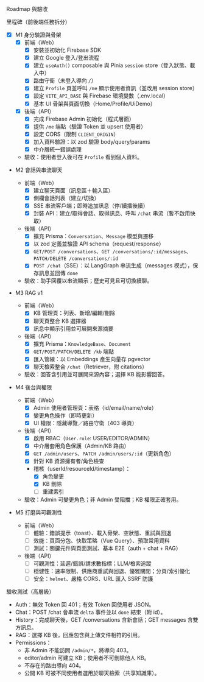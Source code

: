 Roadmap 與驗收

里程碑（前後端任務拆分）
- [x] M1 身分驗證與骨架
  - [x] 前端（Web）
    - [x] 安裝並初始化 Firebase SDK
    - [x] 建立 Google 登入/登出流程
    - [x] 建立 `useAuth()` composable 與 Pinia `session` store（登入狀態、載入中）
    - [x] 路由守衛（未登入導向 `/`）
    - [x] 建立 `Profile` 頁並呼叫 `/me` 顯示使用者資訊（並改用 session store）
    - [x] 設定 `VITE_API_BASE` 與 Firebase 環境變數（.env.local）
    - [x] 基本 UI 骨架與頁面切換（Home/Profile/UiDemo）
  - [x] 後端（API）
    - [x] 完成 Firebase Admin 初始化（程式層面）
    - [x] 提供 `/me` 端點（驗證 Token 並 upsert 使用者）
    - [x] 設定 CORS（限制 `CLIENT_ORIGIN`）
    - [x] 加入資料驗證：以 zod 驗證 body/query/params
    - [x] 中介層統一錯誤處理
  - 驗收：使用者登入後可在 `Profile` 看到個人資料。

- M2 會話與串流聊天
  - 前端（Web）
    - [x] 建立聊天頁面（訊息區＋輸入區）
    - [x] 側欄會話列表（建立/切換）
    - [x] SSE 串流客戶端；即時追加訊息（停/續播後續）
    - [x] 封裝 API：建立/取得會話、取得訊息、呼叫 `/chat` 串流（暫不啟用快取）
  - 後端（API）
    - [x] 擴充 Prisma：`Conversation`、`Message` 模型與遷移
    - [x] 以 zod 定義並驗證 API schema（request/response）
    - [x] `GET/POST /conversations`、`GET /conversations/:id/messages`、`PATCH/DELETE /conversations/:id`
    - [x] `POST /chat`（SSE）：以 LangGraph 串流生成（messages 模式），保存訊息並回傳 `done`
  - 驗收：助手回覆以串流顯示；歷史可見且可切換續聊。

- M3 RAG v1
  - 前端（Web）
    - [x] KB 管理頁：列表、新增/編輯/刪除
    - [x] 聊天頁整合 KB 選擇器
    - [x] 訊息中顯示引用並可展開來源摘要
  - 後端（API）
    - [x] 擴充 Prisma：`KnowledgeBase`、`Document`
    - [x] `GET/POST/PATCH/DELETE /kb` 端點
    - [x] 匯入管線：以 Embeddings 產生向量存 pgvector
    - [x] 聊天檢索整合 `/chat`（Retriever，附 citations）
  - 驗收：回答含引用並可展開來源內容；選擇 KB 能影響回答。

- M4 後台與權限
  - 前端（Web）
    - [x] Admin 使用者管理頁：表格（id/email/name/role）
    - [x] 變更角色操作（即時更新）
    - [x] UI 權限：隱藏導覽／路由守衛（403 導頁）
  - 後端（API）
    - [x] 啟用 RBAC（`User.role`: USER/EDITOR/ADMIN）
    - [x] 中介層套用角色保護（Admin/KB 路由）
    - [x] `GET /admin/users`、`PATCH /admin/users/:id`（更新角色）
    - [x] 針對 KB 資源擁有者/角色檢查
    - 稽核（userId/resourceId/timestamp）：
      - [x] 角色變更
      - [x] KB 刪除
      - [ ] 重建索引
  - 驗收：Admin 可變更角色；非 Admin 受阻擋；KB 權限正確套用。

- M5 打磨與可觀測性
  - 前端（Web）
    - [ ] 體驗：錯誤提示（toast）、載入骨架、空狀態、重試與回退
    - [ ] 效能：頁面分包、快取策略（Vue Query）、預取常用資料
    - [ ] 測試：關鍵元件與頁面測試、基本 E2E（auth + chat + RAG）
  - 後端（API）
    - [ ] 可觀測性：延遲/錯誤/請求數指標；LLM/檢索追蹤
    - [ ] 穩健性：速率限制、供應商重試與回退、優雅關閉；分頁/索引優化
    - [ ] 安全：`helmet`、嚴格 CORS、URL 匯入 SSRF 防護

驗收測試（高層級）
- Auth：無效 Token 回 401；有效 Token 回使用者 JSON。
- Chat：POST /chat 會串流 `delta` 事件並以 `done` 結束（附 id）。
- History：完成聊天後，GET /conversations 含新會話；GET messages 含雙方訊息。
- RAG：選擇 KB 後，回應包含與上傳文件相符的引用。
- Permissions：
  - 非 Admin 不能訪問 `/admin/*`，將導向 403。
  - editor/admin 可建立 KB；使用者不可刪除他人 KB。
  - 不存在的路由導向 404。
  - 公開 KB 可被不同使用者選用於聊天檢索（共享知識庫）。

